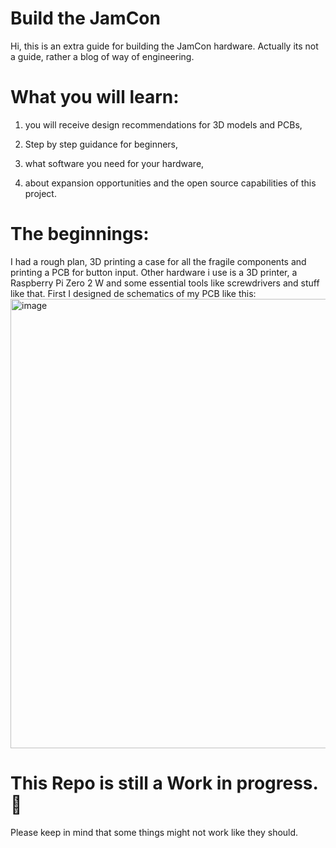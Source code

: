 # Build the JamCon
Hi, this is an extra guide for building the JamCon hardware. 
Actually its not a guide, rather a blog of way of engineering.

# What you will learn:
1. you will receive design recommendations for 3D models and PCBs,

2. Step by step guidance for beginners,

3. what software you need for your hardware,

4. about expansion opportunities and the open source capabilities of this project.

# The beginnings:
I had a rough plan, 3D printing a case for all the fragile components and printing a PCB for button input.
Other hardware i use is a 3D printer, a Raspberry Pi Zero 2 W and some essential tools like screwdrivers and stuff like that.
First I designed de schematics of my PCB like this:
<img width="636" height="719" alt="image" src="https://github.com/user-attachments/assets/411194c2-1239-4ff3-a77d-06368590bfbd" />



# This Repo is still a Work in progress. 🚧
Please keep in mind that some things might not work like they should. 
